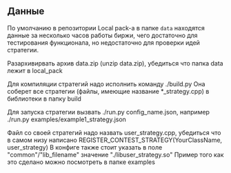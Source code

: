 ## Данные
По умолчанию в репозитории Local pack-а в папке `data` находятся данные за несколько часов работы биржи, чего достаточно для тестирования функционала, но недостаточно для проверки идей стратегии. 

Разархивирвать архив data.zip (unzip data.zip), убедиться что папка data лежит в local_pack

Для компиляции стратегий надо исполнить команду ./build.py
Она соберет все стратегии (файлы, имеющие название *_strategy.cpp) в библиотеки в папку build

Для запуска стратегии вызвать ./run.py config_name.json,
например ./run.py examples/example1_strategy.json

Файл со своей стратегий надо назвать user_strategy.cpp, убедиться что в самом низу написано REGISTER_CONTEST_STRATEGY(YourClassName, user_strategy)
В конфиге также стоит указать в поле "common"/"lib_filename" значение "./libuser_strategy.so"
Пример того как это сделано можно посмотреть в папке examples
